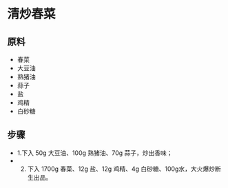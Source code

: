 # 清炒春菜

## 原料

- 春菜
- 大豆油
- 熟猪油
- 蒜子
- 盐
- 鸡精
- 白砂糖

## 步骤
- 1.下入 50g 大豆油、100g 熟猪油、70g 蒜子，炒出香味；
- 2. 下入 1700g 春菜、12g 盐、12g 鸡精、4g 白砂糖、100g水，大火爆炒断生出品。